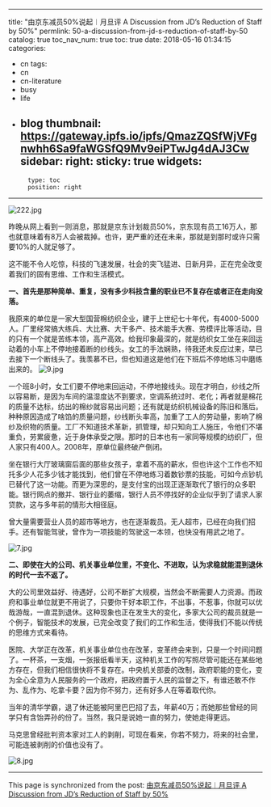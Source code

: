 
---
title: "由京东减员50%说起︱月旦评 A Discussion from JD’s Reduction of Staff by 50%"
permlink: 50-a-discussion-from-jd-s-reduction-of-staff-by-50
catalog: true
toc_nav_num: true
toc: true
date: 2018-05-16 01:34:15
categories:
- cn
tags:
- cn
- cn-literature
- busy
- life
- blog
thumbnail: https://gateway.ipfs.io/ipfs/QmazZQSfWjVFgnwhh6Sa9faWGSfQ9Mv9eiPTwJg4dAJ3Cw
sidebar:
    right:
        sticky: true
widgets:
    -
        type: toc
        position: right
---


![222.jpg](https://gateway.ipfs.io/ipfs/QmazZQSfWjVFgnwhh6Sa9faWGSfQ9Mv9eiPTwJg4dAJ3Cw)


昨晚从网上看到一则消息，那就是京东计划裁员50%，京东现有员工16万人，那也就意味着有8万人会被裁掉。也许，更严重的还在未来，那就是到那时或许只需要10%的人就足够了。

这不能不令人吃惊，科技的飞速发展，社会的突飞猛进、日新月异，正在完全改变着我们的固有思维、工作和生活模式。

**一、首先是那种简单、重复，没有多少科技含量的职业已不复存在或者正在走向没落。**

我原来的单位是一家大型国营棉纺织企业，建于上世纪七十年代，有4000-5000人。厂里经常搞大练兵、大比赛、大干多产、技术能手大赛、劳模评比等活动，目的只有一个就是苦练本领，高产高效。给我印象最深的，就是纺织女工坐在来回运动着的小车上不停地接着断的纱线头。女工的手法娴熟，待我还未反应过来，早已去接下一个断线头了。我羡慕不已，但也知道这是他们在下班后不停地练习中磨练出来的。
![9.jpg](https://gateway.ipfs.io/ipfs/QmReCqr39FFNHGgRZjsp8wqsQDmB2QSi91aKKBkJyRwriP)




一个班8小时，女工们要不停地来回运动，不停地接线头。现在才明白，纱线之所以容易断，是因为车间的温湿度达不到要求，空调系统过时、老化；再者就是棉花的质量不达标，纺出的棉纱就容易出问题；还有就是纺织机械设备的陈旧和落后。种种原因造成了啥馅的质量问题，纱线断头率高，加重了工人的劳动量，影响了棉纱及织物的质量。工厂不知道技术革新，抓管理，却只知向工人施压，令他们不堪重负，劳累疲惫，近于身体承受之限。那时的日本也有一家同等规模的纺织厂，但人家只有400人。2008年，原单位最终破产倒闭。

坐在银行大厅玻璃窗后面的那些女孩子，拿着不高的薪水，但也许这个工作也不知托多少人花多少钱才能找到，他们曾在不停地练习着数钞票的技能，可如今点钞机已替代了这一功能。而更为深思的，是支付宝的出现正逐渐取代了银行的众多职能。银行网点的撤并、银行业的萎缩，银行人员不停找好的企业似乎到了请求人家贷款，这与多年前的情形大相径庭。

曾大量需要营业人员的超市等地方，也在逐渐裁员。无人超市，已经在向我们招手。还有智能驾驶，曾作为一项技能的驾驶这一本领，也快没有用武之地了。

![7.jpg](https://gateway.ipfs.io/ipfs/Qmez9h1SwaggxrSYKBgsavbRKmsGYhBKZARL256EkfwhSb)



**二、即使在大的公司、机关事业单位里，不变化、不进取，认为求稳就能混到退休的时代一去不返了。**

大的公司里效益好、待遇好，公司不断扩大规模，当然会不断需要人力资源。而政府和事业单位就更不用说了，只要你干好本职工作，不出事，不惹事，你就可以优哉游哉，一直混到退休。这种现象也正在发生大的变化，多家大公司的裁员就是一个例子，智能技术的发展，已完全改变了我们的工作和生活，使得我们不能以传统的思维方式来看待。

医院、大学正在改革，机关事业单位也在改革，变革终会来到，只是一个时间问题了。一杯茶，一支烟，一张报纸看半天，这种机关工作的写照尽管可能还在某些地方存在，但我们相信很快将不复存在。中央机关部委的改制，政府职能的变化，变为全心全意为人民服务的一个政府，把政府置于人民的监督之下，有谁还敢不作为、乱作为、吃拿卡要？因为你不努力，还有好多人在等着取代你。

当年的清华学霸，退了休还能被阿里巴巴招了去，年薪40万；而她那些曾经的同学只有含饴弄孙的份了。当然，我只是说她一直的努力，使她走得更远。

马克思曾经批判资本家对工人的剥削，可现在看来，你若不努力，将来的社会里，可能连被剥削的价值也没有了。

![8.jpg](https://gateway.ipfs.io/ipfs/QmWQ3DQbe2joCfPAthX8Dh3kVDjfXZ5pcHtBqRbCistZGM)





- - -

This page is synchronized from the post: [由京东减员50%说起︱月旦评 A Discussion from JD’s Reduction of Staff by 50%](https://steemit.com/@bring/50-a-discussion-from-jd-s-reduction-of-staff-by-50)
